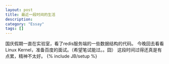 ```yaml
---
layout: post
title: 最近一段时间的生活
description: 
category: "Essay"
tags: []
---
```

国庆假期一直在实验室，看了redis服务端的一些数据结构的代码。
今晚回去看看Linux Kernel，准备百度的面试。（希望笔试能过。。囧）
这段时间过得还真是有点累，精神不太好。
{% include JB/setup %}
